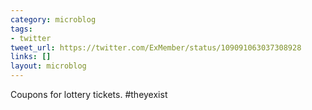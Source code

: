 ```yaml
---
category: microblog
tags:
- twitter
tweet_url: https://twitter.com/ExMember/status/109091063037308928
links: []
layout: microblog
---
```

Coupons for lottery tickets. #theyexist
